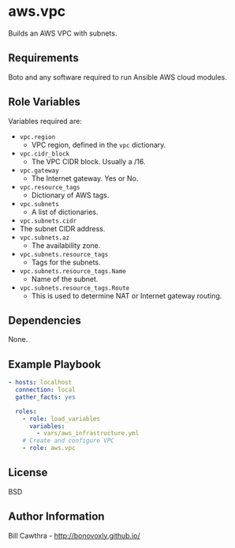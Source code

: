 aws.vpc
=========

Builds an AWS VPC with subnets.

Requirements
------------

Boto and any software required to run Ansible AWS cloud modules.

Role Variables
--------------

Variables required are:

- `vpc.region`
  - VPC region, defined in the `vpc` dictionary.
- `vpc.cidr_block`
  - The VPC CIDR block. Usually a /16.
- `vpc.gateway`
  - The Internet gateway.  Yes or No.
- `vpc.resource_tags`
  - Dictionary of AWS tags.
- `vpc.subnets`
  - A list of dictionaries.
- `vpc.subnets.cidr`
 - The subnet CIDR address.
- `vpc.subnets.az`
  - The availability zone.
- `vpc.subnets.resource_tags`
  - Tags for the subnets.
- `vpc.subnets.resource_tags.Name`
  - Name of the subnet.
- `vpc.subnets.resource_tags.Route`
  - This is used to determine NAT or Internet gateway routing.

Dependencies
------------

None.

Example Playbook
----------------

```yaml
- hosts: localhost
  connection: local
  gather_facts: yes

  roles:
    - role: load_variables
      variables:
        - vars/aws_infrastructure.yml
    # Create and configure VPC
    - role: aws.vpc
```
License
-------

BSD

Author Information
------------------

Bill Cawthra - http://bonovoxly.github.io/
